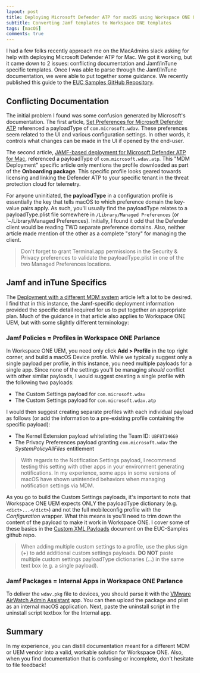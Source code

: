 ```yaml
---
layout: post
title: Deploying Microsoft Defender ATP for macOS using Workspace ONE UEM
subtitle: Converting Jamf templates to Workspace ONE templates
tags: [macOS]
comments: true
---
```


I had a few folks recently approach me on the MacAdmins slack asking for help with deploying Microsoft Defender ATP for Mac.   We got it working, but it came down to 2 issues:  conflicting documentation and Jamf/inTune specific templates.  Once I was able to parse through the Jamf/InTune documentation, we were able to put together some guidance.  We recently published this guide to the [EUC Samples GitHub Repository](https://github.com/vmware-samples/euc-samples/tree/master/macOS-Samples/3rd-Party_Software_Guidance/Microsoft-Defender-ATP).

## Conflicting Documentation

The initial problem I found was some confusion generated by Microsoft's documentation.  The first article, [Set Preferences for Microsoft Defender ATP](https://docs.microsoft.com/en-us/windows/security/threat-protection/microsoft-defender-atp/mac-preferences) referenced a payloadType of `com.microsoft.wdav`.   These preferences seem related to the UI and various configuration settings.  In other words, it controls what changes can be made in the UI if opened by the end-user.

The second article, [JAMF-based deployment for Microsoft Defender ATP for Mac](https://docs.microsoft.com/en-us/windows/security/threat-protection/microsoft-defender-atp/mac-install-with-jamf#configuration-profile), referenced a payloadType of `com.microsoft.wdav.atp`.  This "MDM Deployment" specific article only mentions the profile downloaded as part of the **Onboarding package**.  This specific profile looks geared towards licensing and linking the Defender ATP to your specific tenant in the threat protection cloud for telemetry.

For anyone uninitiated, the **payloadType** in a configuration profile is essentially the key that tells macOS to which preference domain the key-value pairs apply.  As such, you'll usually find the payloadType relates to a payloadType.plist file somewhere in `/Library/Managed Preferences` (or `~/Library/Managed Preferences).   Initially, I found it odd that the Defender client would be reading TWO separate preference domains.  Also, neither article made mention of the other as a complete "story" for managing the client.

> Don't forget to grant Terminal.app permissions in the Security & Privacy preferences to validate the payloadType.plist in one of the two Managed Preferences locations.

## Jamf and inTune Specifics

The [Deployment with a different MDM system](https://docs.microsoft.com/en-us/windows/security/threat-protection/microsoft-defender-atp/mac-install-with-other-mdm) article left a lot to be desired.  I find that in this instance, the Jamf-specific deployment information provided the specific detail required for us to put together an appropriate plan.   Much of the guidance in that article also applies to Workspace ONE UEM, but with some slightly different terminology:

### Jamf Policies = Profiles in Workspace ONE Parlance

In Workspace ONE UEM, you need only click **Add > Profile** in the top right corner, and build a macOS Device profile.   While we typically suggest only a single payload per profile, in this instance, you need multiple payloads for a single app.  Since none of the settings you'll be managing *should* conflict with other similar payloads, I would suggest creating a single profile with the following two payloads:

* The Custom Settings payload for `com.microsoft.wdav`
* The Custom Settings payload for `com.microsoft.wdav.atp`

I would then suggest creating separate profiles with each individual payload as follows (or add the information to a pre-existing profile containing the specific payload):

* The Kernel Extension payload whitelisting the Team ID:  `UBF8T346G9`
* The Privacy Preferences payload granting `com.microsoft.wdav` the *SystemPolicyAllFiles* entitlement

> With regards to the Notification Settings payload, I recommend testing this setting with other apps in your environment generating notifications.   In my experience, some apps in some versions of macOS have shown unintended behaviors when managing notification settings via MDM.

As you go to build the Custom Settings payloads, it's important to note that Workspace ONE UEM expects ONLY the payloadType dictionary (e.g. `<dict>...</dict>`) and not the full mobileconfig profile with the *Configuration* wrapper.  What this means is you'll need to trim down the content of the payload to make it work in Workspace ONE.   I cover some of these basics in the [Custom XML Payloads](https://github.com/vmware-samples/euc-samples/blob/master/macOS-Samples/CustomXMLProfiles/CustomXMLTemplate.md) document on the EUC-Samples github repo.

> When adding multiple custom settings to a profile, use the plus sign (+) to add additional custom settings payloads.  **DO NOT** paste multiple custom settings payloadType dictionaries (<dict>...</dict>) in the same text box (e.g. a single payload).

### Jamf Packages = Internal Apps in Workspace ONE Parlance

To deliver the `wdav.pkg` file to devices, you should parse it with the [VMware AirWatch Admin Assistant](https://docs.vmware.com/en/VMware-Workspace-ONE-UEM/2001/Software_Distribution/GUID-AWT-ADMINASSIST.html) app. You can then upload the package and plist as an internal macOS application.  Next, paste the uninstall script in the uninstall script textbox for the Internal app.  

## Summary

In my experience, you can distill documentation meant for a different MDM or UEM vendor into a valid, workable solution for Workspace ONE.  Also, when you find documentation that is confusing or incomplete, don't hesitate to file feedback!  